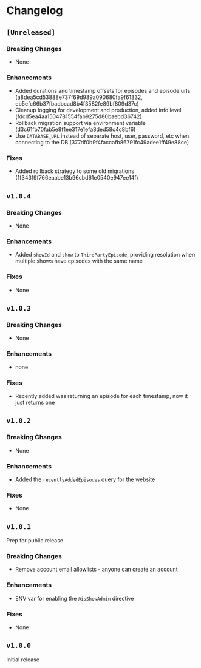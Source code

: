 # Changelog

## `[Unreleased]`

### Breaking Changes

- None

### Enhancements

- Added durations and timestamp offsets for episodes and episode urls (a8dea5cd53888e737f69d989a090680fa9f61332, eb5efc66b37fbadbcad8b4f3582fe89bf809d37c)
- Cleanup logging for development and production, added info level (fdcd5ea4aa1504781554fab9275d80baebd36742)
- Rollback migration support via environment variable (d3c61fb70fab5e8f1ee317e1efa8ded58c4c8bf6)
- Use `DATABASE_URL` instead of separate host, user, password, etc when connecting to the DB (377df0b9f4faccafb86791fc49adee1ff49e88ce)

### Fixes

- Added rollback strategy to some old migrations (1f343f9f766eaabe13b96cbd61e0540e947ee14f)

## `v1.0.4`

### Breaking Changes

- None

### Enhancements

- Added `showId` and `show` to `ThirdPartyEpisode`, providing resolution when multiple shows have
episodes with the same name

### Fixes

- None

## `v1.0.3`

### Breaking Changes

- None

### Enhancements

- none

### Fixes

- Recently added was returning an episode for each timestamp, now it just returns one

## `v1.0.2`

### Breaking Changes

- None

### Enhancements

- Added the `recentlyAddedEpisodes` query for the website

### Fixes

- None

## `v1.0.1`

Prep for public release

### Breaking Changes

- Remove account email allowlists - anyone can create an account

### Enhancements

- ENV var for enabling the `@isShowAdmin` directive

### Fixes

- None

## `v1.0.0`

Initial release
